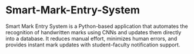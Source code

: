 # Smart-Mark-Entry-System
Smart Mark Entry System is a Python-based application that automates the recognition of handwritten marks using CNNs and updates them directly into a database. It reduces manual effort, minimizes human errors, and provides instant mark updates with student–faculty notification support.
